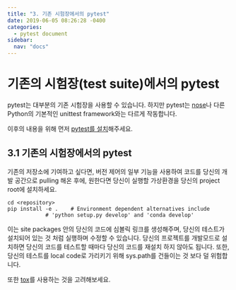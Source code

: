 ```yaml
---
title: "3. 기존 시험장에서의 pytest"
date: 2019-06-05 08:26:28 -0400
categories:
  - pytest document
sidebar:
  nav: "docs"
---
```


# 기존의 시험장(test suite)에서의 pytest

pytest는 대부분의 기존 시험장을 사용할 수 있습니다. 하지만 pytest는 [nose]("chapter_16")나 다른 Python의 기본적인 unittest framework와는 다르게 작동합니다.

이후의 내용을 위해 먼저 [pytest를 설치]("https://github.com/19-1-skku-oss/2019-1-OSS-L1/blob/master/doc/kr/1.%20installation%20and%20getting%20start.md")해주세요.
<br>

3.1 기존의 시험장에서의 pytest
---
기존의 저장소에 기여하고 싶다면, 버전 제어의 일부 기능을 사용하여 코드를 당신의 개발 공간으로 pulling 해온 후에, 원한다면 당신이 실행할 가상환경을 당신의 project root에 설치하세요.
```
cd <repository>
pip install -e .    # Environment dependent alternatives include
		    # 'python setup.py develop' and 'conda develop'
```
이는 site packages 안의 당신의 코드에 심볼릭 링크를 생성해주며, 당신의 테스트가 설치되어 있는 것 처럼 실행하며 수정할 수 있습니다.
당신의 프로젝트를 개발모드로 설치하면 당신의 코드를 테스트할 때마다 당신의 코드를 재설치 하지 않아도 됩니다. 또한, 당신의 테스트를 local code로  가리키기 위해 sys.path를 건들이는 것 보다 덜 위험합니다.

또한 [tox]("chapter_23.4")를 사용하는 것을 고려해보세요.
